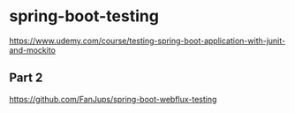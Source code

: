 # spring-boot-testing
https://www.udemy.com/course/testing-spring-boot-application-with-junit-and-mockito

## Part 2
https://github.com/FanJups/spring-boot-webflux-testing
